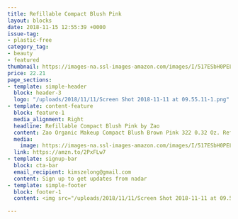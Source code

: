 ```yaml
---
title: Refillable Compact Blush Pink 
layout: blocks
date: 2018-11-15 12:55:39 +0000
issue-tag:
- plastic-free
category_tag:
- beauty
- featured
thumbnail: https://images-na.ssl-images-amazon.com/images/I/517ESbH0PEL._SL1000_.jpg
price: 22.21
page_sections:
- template: simple-header
  block: header-3
  logo: "/uploads/2018/11/11/Screen Shot 2018-11-11 at 09.55.11-1.png"
- template: content-feature
  block: feature-1
  media_alignment: Right
  headline: Refillable Compact Blush Pink by Zao  
  content: Zao Organic Makeup Compact Blush Brown Pink 322 0.32 Oz. Refillable packaging. 
  media:
    image: https://images-na.ssl-images-amazon.com/images/I/517ESbH0PEL._SL1000_.jpg
  link: https://amzn.to/2PxFLw7
- template: signup-bar
  block: cta-bar
  email_recipient: kimszelong@gmail.com
  content: Sign up to get updates from nadar
- template: simple-footer
  block: footer-1
  content: <img src="/uploads/2018/11/11/Screen Shot 2018-11-11 at 09.55.11-2.png">

---
```

